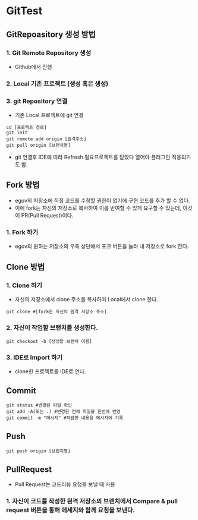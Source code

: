 # GitTest


## GitRepoasitory 생성 방법

### 1. Git Remote Repository 생성 
* Github에서 진행

### 2. Local 기존 프로젝트 (생성 혹은 생성)   

### 3. git Repository 연결
* 기존 Local 프로젝트에 git 연결

```
cd [프로젝트 경로]
git init
git remote add origin [원격주소]
git pull origin [브랜치명]
```

* git 연결후 IDE에 따라 Refresh 필요프로젝트를 닫았다 열어야 플러그인 적용되기도 함.


## Fork 방법
* egov의 저장소에 직접 코드를 수정할 권한이 없기에 구현 코드를 추가 할 수 없다.
* 이에 fork는 자신의 저장소로 복사하여 이를 반여할 수 있게 요구할 수 있는데, 이것이 PR(Pull Request)이다.

### 1. Fork 하기
* egov의 원하는 저장소의 우측 상단에서 포크 버튼을 눌러 내 저장소로 fork 한다.


## Clone 방법
### 1. Clone 하기
* 자신의 저장소에서 clone 주소를 복사하여 Local에서 clone 한다.

```
git clone #[fork한 자신의 원격 저장소 주소]
```

### 2. 자신이 작업할 브랜치를 생성한다.

```
git checkout -b [생성할 브랜치 이름]
```

### 3. IDE로 Import 하기
* clone한 프로젝트를 IDE로 연다.



## Commit
```
git status #변경된 파일 확인
git add -A(또는 .) #변경된 전체 파일을 한번에 반영
git commit -m "메시지" #작업한 내용을 메시지에 기록
```

## Push
```
git push origin [브랜치명]
```


## PullRequest
* Pull Request는 코드리뷰 요청을 보낼 때 사용
### 1. 자신이 코드를 작성한 원격 저장소의 브랜치에서 Compare & pull request 버튼을 통해 메세지와 함께 요청을 보낸다.

